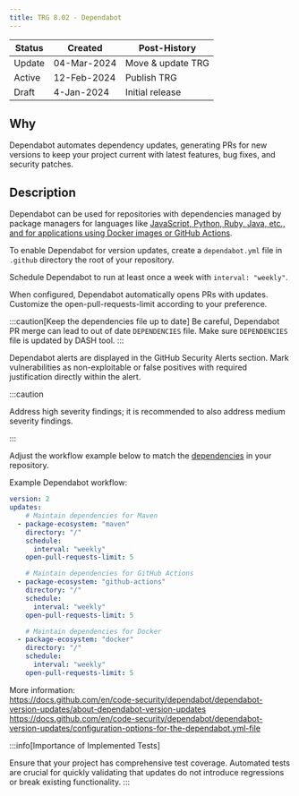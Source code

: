 ```yaml
---
title: TRG 8.02 - Dependabot
---
```


| Status | Created      | Post-History          |
|--------|--------------|-----------------------|
| Update | 04-Mar-2024  | Move & update TRG     |
| Active | 12-Feb-2024  | Publish TRG           |
| Draft  | 4-Jan-2024   | Initial release       |

## Why

Dependabot automates dependency updates, generating PRs for new versions to keep your project current with latest features, bug fixes, and security patches.

## Description

Dependabot can be used for repositories with dependencies managed by package managers for languages like [JavaScript, Python, Ruby, Java, etc., and for applications using Docker images or GitHub Actions](https://docs.github.com/en/code-security/dependabot/dependabot-version-updates/configuration-options-for-the-dependabot.yml-file#package-ecosystem).

To enable Dependabot for version updates, create a `dependabot.yml` file in `.github` directory the root of your repository.

Schedule Dependabot to run at least once a week with `interval: "weekly"`.

When configured, Dependabot automatically opens PRs with updates. Customize the open-pull-requests-limit according to your preference.

:::caution[Keep the dependencies file up to date]
Be careful, Dependabot PR merge can lead to out of date `DEPENDENCIES` file.
Make sure `DEPENDENCIES` file is updated by DASH tool.
:::

Dependabot alerts are displayed in the GitHub Security Alerts section. Mark vulnerabilities as non-exploitable or false positives with required justification directly within the alert.

:::caution

Address high severity findings; it is recommended to also address medium severity findings.

:::

Adjust the workflow example below to match the [dependencies](https://docs.github.com/en/code-security/dependabot/dependabot-version-updates/configuration-options-for-the-dependabot.yml-file#package-ecosystem) in your repository.

Example Dependabot workflow:

```yaml
version: 2
updates:
    # Maintain dependencies for Maven
  - package-ecosystem: "maven"
    directory: "/"
    schedule:
      interval: "weekly"
    open-pull-requests-limit: 5

    # Maintain dependencies for GitHub Actions
  - package-ecosystem: "github-actions"
    directory: "/"
    schedule:
      interval: "weekly"
    open-pull-requests-limit: 5

    # Maintain dependencies for Docker
  - package-ecosystem: "docker"
    directory: "/"
    schedule:
      interval: "weekly"
    open-pull-requests-limit: 5
```

More information:  
<https://docs.github.com/en/code-security/dependabot/dependabot-version-updates/about-dependabot-version-updates>  
<https://docs.github.com/en/code-security/dependabot/dependabot-version-updates/configuration-options-for-the-dependabot.yml-file>

:::info[Importance of Implemented Tests]

Ensure that your project has comprehensive test coverage. Automated tests are crucial for quickly validating that updates do not introduce regressions or break existing functionality.
:::
